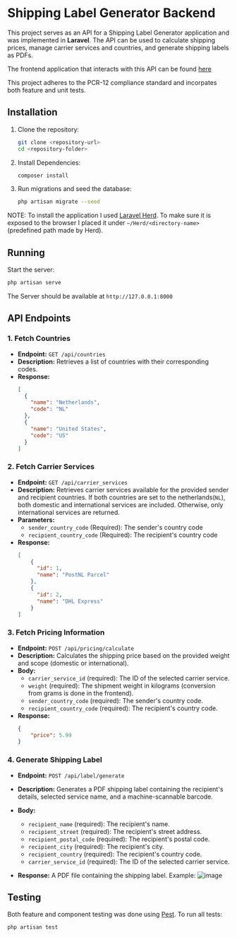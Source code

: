 # Shipping Label Generator Backend

This project serves as an API for a Shipping Label Generator application and was implemented in **Laravel**. The API can be used to calculate shipping prices, manage carrier services and countries, and generate shipping labels as PDFs.

The frontend application that interacts with this API can be found [here](https://github.com/danielv27/shipping_label_generator_frontend)

This project adheres to the PCR-12 compliance standard and incorpates both feature and unit tests.

## Installation

1. Clone the repository:
   ```bash
   git clone <repository-url>
   cd <repository-folder>
    ```
2. Install Dependencies:
    ```bash
    composer install
    ```
3. Run migrations and seed the database:
    ```bash
    php artisan migrate --seed
    ```

NOTE: To install the application I used [Laravel Herd](https://herd.laravel.com). To make sure it is exposed to the browser I placed it under `~/Herd/<directory-name>` (predefined path made by Herd).

## Running
Start the server:
```bash
php artisan serve
```

The Server should be available at `http://127.0.0.1:8000`

## API Endpoints
### 1. **Fetch Countries**
- **Endpoint:** `GET /api/countries`
- **Description:** Retrieves a list of countries with their corresponding codes.
- **Response:**
  ```json
  [
    {
      "name": "Netherlands",
      "code": "NL"
    },
    {
      "name": "United States",
      "code": "US"
    }
  ]
  ```
### 2. Fetch Carrier Services
- **Endpoint:** `GET /api/carrier_services`
- **Description:** Retrieves carrier services available for the provided sender and recipient countries. If both countries are set to the netherlands(`NL`), both domestic and international services are included. Otherwise, only international services are returned.
- **Parameters:**
  - `sender_country_code` (Required): The sender's country code
  - `recipient_country_code` (Required): The recipient's country code
- **Response:**
  ```json
  [
      {
        "id": 1,
        "name": "PostNL Parcel"
      },
      {
        "id": 2,
        "name": "DHL Express"
      }
  ]
  ```
### 3. Fetch Pricing Information
- **Endpoint:** `POST /api/pricing/calculate`
- **Description:** Calculates the shipping price based on the provided weight and scope (domestic or international).
- **Body:**
  - `carrier_service_id` (required): The ID of the selected carrier service.
  - `weight` (required): The shipment weight in kilograms (conversion from grams is done in the frontend).
  - `sender_country_code` (required): The sender's country code.
  - `recipient_country_code` (required): The recipient's country code.
- **Response:**
  ```json
  {  
      "price": 5.99
  }
  ```
### 4. Generate Shipping Label
- **Endpoint:** `POST /api/label/generate`
- **Description:** Generates a PDF shipping label containing the recipient's details, selected service name, and a machine-scannable barcode.
- **Body:**
  - `recipient_name` (required): The recipient's name.
  - `recipient_street` (required): The recipient's street address.
  - `recipient_postal_code` (required): The recipient's postal code.
  - `recipient_city` (required): The recipient's city.
  - `recipient_country` (required): The recipient's country code.
  - `carrier_service_id` (required): The ID of the selected carrier service.

- **Response:** A PDF file containing the shipping label. Example:
  ![image](https://github.com/user-attachments/assets/9eb62f34-8ce1-491b-8fcd-51be2f5bdee6)


## Testing
Both feature and component testing was done using [Pest](https://pestphp.com). To run all tests: 
```bash
php artisan test
```

